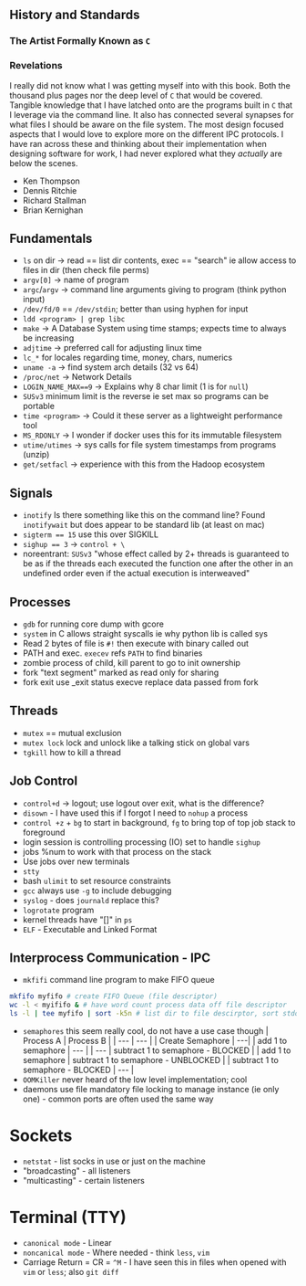 ## History and Standards
### The Artist Formally Known as `C`

### Revelations
I really did not know what I was getting myself into with this book. Both the thousand plus pages nor the deep level of `C` that would be covered. Tangible knowledge that I have latched onto are the programs built in `C` that I leverage via the command line. It also has connected several synapses for what files I should be aware on the  file system. The most design focused aspects that I would love to explore more on the different IPC protocols. I have ran across these and thinking about their implementation when designing software for work, I had never explored what they _actually_ are below the scenes.

>
- Ken Thompson
- Dennis Ritchie
- Richard Stallman
- Brian Kernighan

## Fundamentals
>
- `ls` on dir -> read == list  dir contents, exec == "search" ie allow access to files in dir (then check file perms)
- `argv[0]` -> name of program
- `argc`/`argv` -> command line arguments giving to program (think python input)
- `/dev/fd/0` == `/dev/stdin`; better than using hyphen for input
- `ldd <program> | grep libc`
- `make` -> A Database System using time stamps; expects time to always be increasing
- `adjtime` -> preferred call for adjusting linux time
- `lc_*` for locales regarding time, money, chars, numerics
- `uname -a` -> find system arch details (32 vs 64)
- `/proc/net` -> Network Details
- `LOGIN_NAME_MAX==9` -> Explains why 8 char limit (1 is for `null`)
- `SUSv3` minimum limit is the reverse ie set max so programs can be portable
- `time <program>` -> Could it these server as a lightweight performance tool
- `MS_RDONLY` -> I wonder if docker uses this for its immutable filesystem
- `utime/utimes` -> sys calls for file system timestamps from programs (unzip)
- `get/setfacl` -> experience with this from the Hadoop ecosystem

## Signals
>
- `inotify` Is there something like this on the command line? Found `inotifywait` but does appear to be standard lib (at least on mac)
- `sigterm == 15` use this over SIGKILL
- `sighup == 3` -> `control + \`
- noreentrant: `SUSv3` "whose effect called by 2+ threads is guaranteed to be as if the threads each executed the function one after the other in an undefined order even if the actual execution is interweaved"

## Processes
- `gdb` for running core dump with gcore
- `system` in C allows straight syscalls ie why python lib is called sys
- Read 2 bytes of file is `#!` then execute with binary called out
- PATH and exec. `execev` refs `PATH` to find binaries
- zombie process of child, kill parent to go to init ownership
- fork "text segment" marked as read only for sharing
- fork exit use \_exit status execve replace data passed from fork

## Threads
- `mutex` == mutual exclusion
- `mutex lock` lock and unlock like a talking stick on global vars
- `tgkill` how to kill a thread

## Job Control
- `control+d` -> logout; use logout over exit, what is the difference?
- `disown` - I have used this if I forgot I need to `nohup` a process
- `control +z` + `bg` to start in background, `fg` to bring top of top job stack to foreground
- login session is controlling processing (IO) set to handle `sighup`
- jobs %num to work with that process on the stack
- Use jobs over new terminals
- `stty`
- bash `ulimit` to set resource constraints
- `gcc` always use `-g` to include debugging
- `syslog` - does `journald` replace this?
- `logrotate` program
- kernel threads have "[]" in `ps`
- `ELF` - Executable and Linked Format

## Interprocess Communication - IPC
- `mkfifi` command line program to make FIFO queue
```bash
mkfifo myfifo # create FIFO Queue (file descriptor)
wc -l < myififo & # have word count process data off file descriptor
ls -l | tee myfifo | sort -k5n # list dir to file descirptor, sort stdout as well
```
- `semaphores` this seem really cool, do not have a use case though
| Process A | Process B |
| --- | --- |
| Create Semaphore | ---|
| add 1 to semaphore | --- |
| --- | subtract 1 to semaphore - BLOCKED |
| add 1 to semaphore | subtract 1 to semaphore - UNBLOCKED |
| subtract 1 to semaphore - BLOCKED | --- |
- `OOMKiller` never heard of the low level implementation; cool
- daemons use file mandatory file locking to manage instance (ie only one) - common ports are often used the same way

# Sockets
- `netstat` - list socks in use or just on the machine
- "broadcasting" - all listeners
- "multicasting" - certain listeners

# Terminal (TTY)
- `canonical mode` - Linear
- `noncanical mode` - Where needed - think `less`, `vim`
- Carriage Return = CR = `^M` - I have seen this in files when opened with `vim` or `less`; also `git diff`

